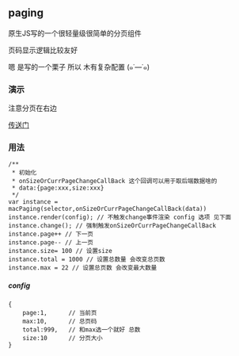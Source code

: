 ## paging

原生JS写的一个很轻量级很简单的分页组件  

页码显示逻辑比较友好

嗯 是写的一个栗子 所以 木有复杂配置 (๑˙―˙๑)

### 演示

注意分页在右边 

[传送门](https://aolose.github.io/paging/index.html)


### 用法
```
/**
 * 初始化
 * onSizeOrCurrPageChangeCallBack 这个回调可以用于取后端数据啥的
 * data:{page:xxx,size:xxx}
 */
var instance = macPaging(selector,onSizeOrCurrPageChangeCallBack(data))
instance.render(config); // 不触发change事件渲染 config 选项 见下面
instance.change(); // 强制触发onSizeOrCurrPageChangeCallBack
instance.page++ // 下一页
instance.page-- // 上一页
instance.size= 100 // 设置size
instance.total = 1000 // 设置总数量 会改变总页数
instance.max = 22 // 设置总页数 会改变最大数量
```
##### config 
```
{
    page:1,      // 当前页
    max:10,      // 总页码
    total:999,   // 和max选一个就好 总数
    size:10      // 分页大小
}
```
